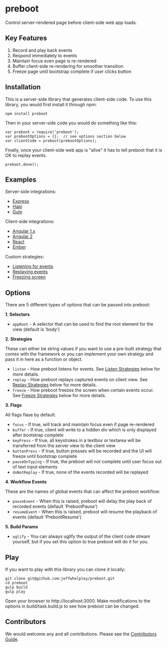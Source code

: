 # preboot

Control server-rendered page before client-side web app loads.

## Key Features

1. Record and play back events
1. Respond immediately to events
1. Maintain focus even page is re-rendered
1. Buffer client-side re-rendering for smoother transition
1. Freeze page until bootstrap complete if user clicks button

## Installation

This is a server-side library that generates client-side code. 
To use this library, you would first install it through npm:

```
npm install preboot
```

Then in your server-side code you would do something like this:

```
var preboot = require('preboot');
var prebootOptions = {};  // see options section below
var clientCode = preboot(prebootOptions);
```

Finally, once your client-side web app is "alive" it has to tell preboot that it is OK
to replay events.

```
preboot.done();
```

## Examples

Server-side integrations:

* [Express](docs/examples.md#express)
* [Hapi](docs/examples.md#hapi)
* [Gulp](docs/examples.md#gulp)

Client-side integrations:

* [Angular 1.x](docs/examples.md#angular-1)
* [Angular 2](docs/examples.md#angular-2)
* [React](docs/examples.md#react)
* [Ember](docs/examples.md#ember)

Custom strategies:

* [Listening for events](docs/examples.md#listen-strategy)
* [Replaying events](docs/examples.md#replay-strategy)
* [Freezing screen](docs/examples.md#freeze-strategy)

## Options

There are 5 different types of options that can be passed into preboot:

**1. Selectors**

* `appRoot` - A selector that can be used to find the root element for the view (default is 'body')

**2. Strategies**

These can either be string values if you want to use a pre-built strategy that comes with the framework
or you can implement your own strategy and pass it in here as a function or object.

* `listen` - How preboot listens for events. See [Listen Strategies](docs/strategies.md#listen-strategies) below for more details.
* `replay` - How preboot replays captured events on client view. See [Replay Strategies](docs/strategies.md#replay-strategies) below for more details.
* `freeze` - How preboot freezes the screen when certain events occur. See [Freeze Strategies](docs/strategies.md#freeze-strategies) below for more details.

**3. Flags**

All flags flase by default.

* `focus` - If true, will track and maintain focus even if page re-rendered
* `buffer` - If true, client will write to a hidden div which is only displayed after bootstrap complete
* `keyPress` - If true, all keystrokes in a textbox or textarea will be transferred from the server
view to the client view
* `buttonPress` - If true, button presses will be recorded and the UI will freeze until bootstrap complete
* `pauseOnTyping` - If true, the preboot will not complete until user focus out of text input elements
* `doNotReplay` - If true, none of the events recorded will be replayed

**4. Workflow Events**

These are the names of global events that can affect the preboot workflow:

* `pauseEvent` - When this is raised, preboot will delay the play back of recorded events (default 'PrebootPause')
* `resumeEvent` - When this is raised, preboot will resume the playback of events (default 'PrebootResume')

**5. Build Params**

* `uglify` - You can always uglify the output of the client code stream yourself, but if you set this
option to true preboot will do it for you.

## Play

If you want to play with this library you can clone it locally:

```
git clone git@github.com:jeffwhelpley/preboot.git
cd preboot
gulp build
gulp play
```

Open your browser to http://localhost:3000. Make modifications to the options in build/task.build.js
to see how preboot can be changed.

## Contributors

We would welcome any and all contributions. Please see the [Contributors Guide](docs/contributors.md).
